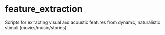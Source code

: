 # feature_extraction
Scripts for extracting visual and acoustic features from dynamic, naturalistic stimuli (movies/music/stories)
